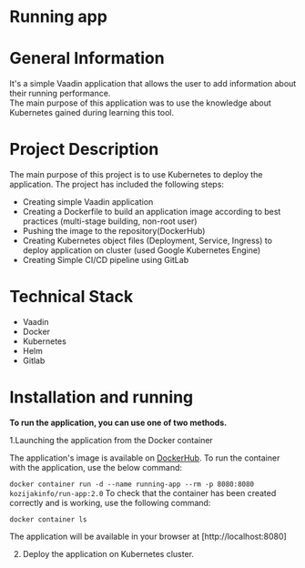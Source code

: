 # Running app

# General Information
It's a simple Vaadin application that allows the user to add information about their running performance.\
The main purpose of this application was to use the knowledge about Kubernetes gained during learning this tool.
# Project Description
The main purpose of this project is to use Kubernetes to deploy the application.
The project has included the following steps:
* Creating simple Vaadin application
* Creating a Dockerfile to build an application image according to best practices (multi-stage building, non-root user)
* Pushing the image to the repository(DockerHub)
* Creating Kubernetes object files (Deployment, Service, Ingress) to deploy application on cluster (used Google Kubernetes Engine)
* Creating Simple CI/CD pipeline using GitLab

# Technical Stack
* Vaadin
* Docker
* Kubernetes
* Helm 
* Gitlab

# Installation and running

**To run the application, you can use one of two methods.**

1.Launching the application from the Docker container

The application's image is available on [DockerHub](https://hub.docker.com/r/kozijakinfo/run-app/tags). To run the container with the application, use the below command:

```docker container run -d --name running-app --rm -p 8080:8080 kozijakinfo/run-app:2.0```
To check that the container has been created correctly and is working, use the following command:

```docker container ls```

The application will be available in your browser at [http://localhost:8080]

2. Deploy the application on Kubernetes cluster.

